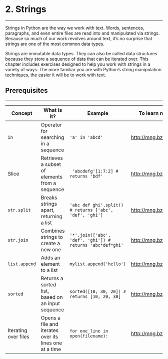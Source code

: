 # 2. Strings
---

Strings in Python are the way we work with text. Words, sentences, paragraphs, and
even entire files are read into and manipulated via strings. Because so much of our
work revolves around text, it’s no surprise that strings are one of the most common
data types.

Strings are immutable data types. They can also be called data structures because they
store a sequence of data that can be iterated over. This chapter includes exercises
designed to help you work with strings in a variety of ways. The more familiar you are
with Python’s string manipulation techniques, the easier it will be to work with text.

## Prerequisites
---

| Concept | What is it? | Example | To learn more |
| --- | --- | --- | --- |
| ```in``` | Operator for searching in a sequence | ```'a' in 'abcd'``` | http://mng.bz/yy2G |
| Slice | Retrieves a subset of elements from a sequence | ``` 'abcdefg'[1:7:2] # returns 'bdf'``` | http://mng.bz/MdW7 |
| ```str.split``` | Breaks strings apart, returning a list | ```'abc def ghi'.split() # returns ['abc', 'def', 'ghi']``` | http://mng.bz/aR4z |
| ```str.join``` | Combines strings to create a new one | ```'*'.join(['abc', 'def', 'ghi']) # returns 'abc*def*ghi'``` | http://mng.bz/gyYl |
| ```list.append``` | Adds an element to a list | ```mylist.append('hello')``` | http://mng.bz/aR7z |
| ```sorted``` | Returns a sorted list, based on an input sequence | ```sorted([10, 30, 20]) # returns [10, 20, 30]``` | http://mng.bz/pBEG |
| Iterating over files | Opens a file and iterates over its lines one at a time | ```for one_line in open(filename):``` | http://mng.bz/OMAn |